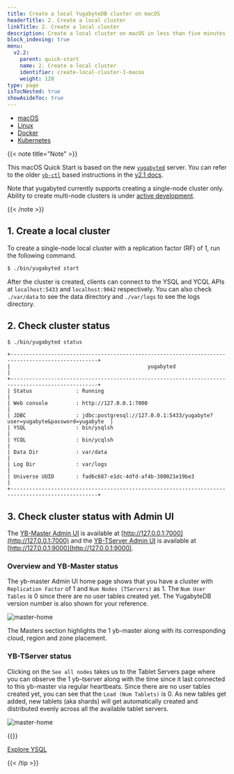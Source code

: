 ```yaml
---
title: Create a local YugabyteDB cluster on macOS
headerTitle: 2. Create a local cluster
linkTitle: 2. Create a local cluster
description: Create a local cluster on macOS in less than five minutes.
block_indexing: true
menu:
  v2.2:
    parent: quick-start
    name: 2. Create a local cluster
    identifier: create-local-cluster-1-macos
    weight: 120
type: page
isTocNested: true
showAsideToc: true
---
```



<ul class="nav nav-tabs-alt nav-tabs-yb">

  <li >
    <a href="/stable/quick-start/create-local-cluster/macos" class="nav-link active">
      <i class="fab fa-apple" aria-hidden="true"></i>
      macOS
    </a>
  </li>

  <li >
    <a href="/stable/quick-start/create-local-cluster/linux" class="nav-link">
      <i class="fab fa-linux" aria-hidden="true"></i>
      Linux
    </a>
  </li>

  <li >
    <a href="/stable/quick-start/create-local-cluster/docker" class="nav-link">
      <i class="fab fa-docker" aria-hidden="true"></i>
      Docker
    </a>
  </li>

  <li >
    <a href="/stable/quick-start/create-local-cluster/kubernetes" class="nav-link">
      <i class="fas fa-cubes" aria-hidden="true"></i>
      Kubernetes
    </a>
  </li>

</ul>

{{< note title="Note" >}}

This macOS Quick Start is based on the new [`yugabyted`](../../../reference/configuration/yugabyted/) server. You can refer to the older [`yb-ctl`](../../../admin/yb-ctl/) based instructions in the [v2.1 docs](/v2.1/quick-start/install/linux/).

Note that yugabyted currently supports creating a single-node cluster only. Ability to create multi-node clusters is under [active development](https://github.com/yugabyte/yugabyte-db/issues/2057). 

{{< /note >}}

## 1. Create a local cluster

To create a single-node local cluster with a replication factor (RF) of 1, run the following command.

```sh
$ ./bin/yugabyted start
```

After the cluster is created, clients can connect to the YSQL and YCQL APIs at `localhost:5433` and `localhost:9042` respectively. You can also check `./var/data` to see the data directory and `./var/logs` to see the logs directory.

## 2. Check cluster status

```sh
$ ./bin/yugabyted status
```
```
+--------------------------------------------------------------------------------------------------+
|                                            yugabyted                                             |
+--------------------------------------------------------------------------------------------------+
| Status              : Running                                                                    |
| Web console         : http://127.0.0.1:7000                                                      |
| JDBC                : jdbc:postgresql://127.0.0.1:5433/yugabyte?user=yugabyte&password=yugabyte  |
| YSQL                : bin/ysqlsh                                                                 |
| YCQL                : bin/ycqlsh                                                                 |
| Data Dir            : var/data                                                                   |
| Log Dir             : var/logs                                                                   |
| Universe UUID       : fad6c687-e1dc-4dfd-af4b-380021e19be3                                       |
+--------------------------------------------------------------------------------------------------+
```

## 3. Check cluster status with Admin UI

The [YB-Master Admin UI](../../../reference/configuration/yb-master/#admin-ui) is available at [http://127.0.0.1:7000](http://127.0.0.1:7000) and the [YB-TServer Admin UI](../../../reference/configuration/yb-tserver/#admin-ui) is available at [http://127.0.0.1:9000](http://127.0.0.1:9000). 

### Overview and YB-Master status

The yb-master Admin UI home page shows that you have a cluster with `Replication Factor` of 1 and `Num Nodes (TServers)` as 1. The `Num User Tables` is 0 since there are no user tables created yet. The YugabyteDB version number is also shown for your reference.

![master-home](/images/admin/master-home-binary-rf1.png)

The Masters section highlights the 1 yb-master along with its corresponding cloud, region and zone placement.

### YB-TServer status

Clicking on the `See all nodes` takes us to the Tablet Servers page where you can observe the 1 yb-tserver along with the time since it last connected to this yb-master via regular heartbeats. Since there are no user tables created yet, you can see that the `Load (Num Tablets)` is 0. As new tables get added, new tablets (aka shards) will get automatically created and distributed evenly across all the available tablet servers.

![master-home](/images/admin/master-tservers-list-binary-rf1.png)

{{<tip title="Next step" >}}

[Explore YSQL](../../explore-ysql/)

{{< /tip >}}
